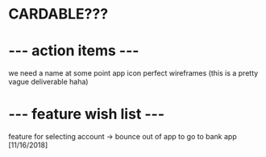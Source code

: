 # CARDABLE???


# --- action items ---
we need a name at some point
  app icon
perfect wireframes (this is a pretty vague deliverable haha)

# --- feature wish list ---
feature for selecting account -> bounce out of app to go to bank app [11/16/2018]
